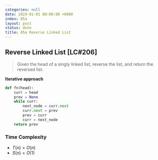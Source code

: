 ```yaml
---
categories: null
date: 2024-01-01 00:00:00 +0000
index: 05a
layout: post
status: done
title: 05a Reverse Linked List
---
```


## Reverse Linked List [LC#206]
> Given the head of a singly linked list, reverse the list, and return the reversed list.

**Iterative approach**

```python
def fn(head):
    curr = head
    prev = None
    while curr:
        next_node = curr.next
        curr.next = prev
        prev = curr
        curr = next_node
    return prev
```
### Time Complexity
- $T(n) = O(n)$
- $S(n) = O(1)$
